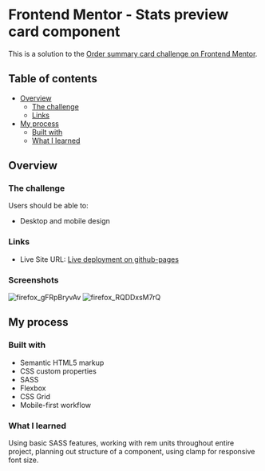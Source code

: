 # Frontend Mentor - Stats preview card component

This is a solution to the [Order summary card challenge on Frontend Mentor](https://www.frontendmentor.io/challenges/3column-preview-card-component-pH92eAR2-).
## Table of contents

- [Overview](#overview)
  - [The challenge](#the-challenge)
  - [Links](#links)
- [My process](#my-process)
  - [Built with](#built-with)
  - [What I learned](#what-i-learned)

## Overview

### The challenge

Users should be able to:

- Desktop and mobile design

### Links

- Live Site URL: [Live deployment on github-pages](https://u5s10.github.io/stats-preview-card-component-main/)
### Screenshots
![firefox_gFRpBryvAv](https://user-images.githubusercontent.com/45130492/144038047-68937dbb-e798-4c75-96cc-60fb6a270371.png)
![firefox_RQDDxsM7rQ](https://user-images.githubusercontent.com/45130492/144038048-957db464-29b7-4a1e-b55c-42ea96df88ad.png)


## My process

### Built with

- Semantic HTML5 markup
- CSS custom properties
- SASS
- Flexbox
- CSS Grid
- Mobile-first workflow

### What I learned

Using basic SASS features, working with rem units throughout entire project, planning out structure of a component, using clamp for responsive font size.

